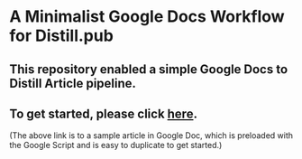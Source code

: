 # A Minimalist Google Docs Workflow for Distill.pub

## This repository enabled a simple Google Docs to Distill Article pipeline.

## To get started, please click [here](https://docs.google.com/document/d/1DARmfb6I43YlZSAS0MqgaDeVc_Qy3VOEHyIEzmO7I3Y/edit?usp=sharing).

(The above link is to a sample article in Google Doc, which is preloaded with the Google Script and is easy to duplicate to get started.)
